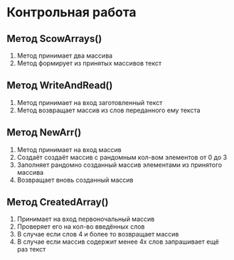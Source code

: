 # Контрольная работа
## Метод ScowArrays()
1. Метод принимает два массива
2. Метод формирует из принятых массивов текст
## Метод WriteAndRead()
1. Метод принимает на вход заготовленный текст
2. Метод возвращает массив из слов переданного ему текста
## Метод NewArr()
1. Метод принимает на вход массив
2. Создаёт создаёт массив с рандомным кол-вом элементов от 0 до 3
3. Заполняет рандомно созданный массив элементами из принятого массива
4. Возвращает вновь созданный массив
## Метод CreatedArray()
1. Принимает на вход первоночальный массив
2. Проверяет его на кол-во введённых слов
3. В случае если слов 4 и более то возвращает массив
4. В случае если массив содержит менее 4х слов запрашивает ещё раз текст
